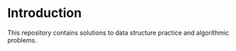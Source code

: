 # Introduction

This repository contains solutions to data structure practice and algorithmic problems. 
